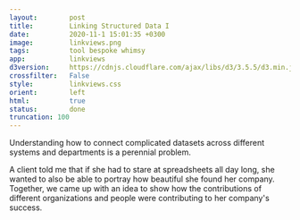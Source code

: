 ```yaml
---
layout:        post
title:         Linking Structured Data I
date:          2020-11-1 15:01:35 +0300
image:         linkviews.png
tags:          tool bespoke whimsy
app:           linkviews
d3version:     https://cdnjs.cloudflare.com/ajax/libs/d3/3.5.5/d3.min.js
crossfilter:   False
style:         linkviews.css
orient:        left
html:          true
status:        done
truncation: 100
---
```


Understanding how to connect complicated datasets across different systems and departments is a perennial problem.

A client told me that if she had to stare at spreadsheets all day long, she wanted to also be able to portray how beautiful she found her company. Together, we came up with an idea to show how the contributions of different organizations and people were contributing to her company's success.
